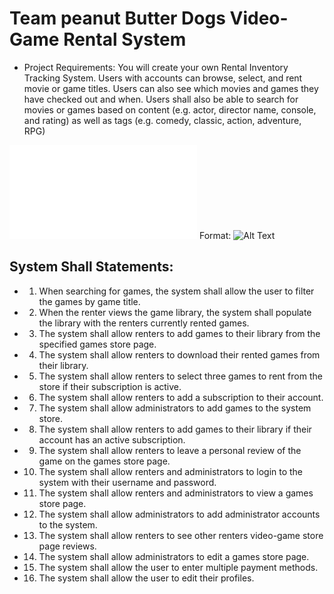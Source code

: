 # **Team peanut Butter Dogs Video-Game Rental System**

* Project Requirements: You will create your own Rental Inventory Tracking System. Users with accounts can browse, select, and rent movie or game titles. Users can also see which movies and games they have checked out and when. Users shall also be able to search for movies or games based on content (e.g. actor, director name, console, and rating) as well as tags (e.g. comedy, classic, action, adventure, RPG)

![UC Diagram](Documentation/ThursdayGroup5_InitialUseCaseDiagram_Final.pdf)
Format: ![Alt Text](url)

## **System Shall Statements:**
* 1. When searching for games, the system shall allow the user to filter the games by game title.

* 2. When the renter views the game library, the system shall populate the library with the renters currently rented games.

* 3. The system shall allow renters to add games to their library from the specified games store page.

* 4. The system shall allow renters to download their rented games from their library.

* 5. The system shall allow renters to select three games to rent from the store if their subscription is active.

* 6. The system shall allow renters to add a subscription to their account. 

* 7. The system shall allow administrators to add games to the system store.

* 8. The system shall allow renters to add games to their library if their account has an active subscription.

* 9. The system shall allow renters to leave a personal review of the game on the games store page.

* 10. The system shall allow renters and administrators to login to the system with their username and password.

* 11. The system shall allow renters and administrators to view a games store page.

* 12. The system shall allow administrators to add administrator accounts to the system.

* 13. The system shall allow renters to see other renters video-game store page reviews.

* 14. The system shall allow administrators to edit a games store page.

* 15. The system shall allow the user to enter multiple payment methods.

* 16. The system shall allow the user to edit their profiles.


